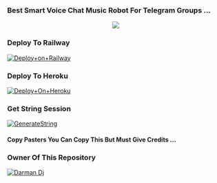 ### Best Smart Voice Chat Music Robot For Telegram Groups ...


<p align="center"><a href="https://t.me/adityahalder"><img src="https://telegra.ph/file/c63a192115282ad050ec4.jpg"></a></p>




### Deploy To Railway

[![Deploy+on+Railway](https://railway.app/button.svg)](https://railway.app/new/template?template=https://github.com/jaabirosmani/ribajplayer&envs=API_ID,API_HASH,BOT_TOKEN,STRING_SESSION)


### Deploy To Heroku

[![Deploy+On+Heroku](https://www.herokucdn.com/deploy/button.svg)](https://heroku.com/deploy?template=https://github.com/jaabirosman/ribajosmani)



### Get String Session

[![GenerateString](https://img.shields.io/badge/repl.it-generateString-yellowgreen)](https://replit.com/@Ribaj/StringSession)



#### Copy Pasters You Can Copy This But Must Give Credits ...

### Owner Of This Repository
[![Darman Dj](https://telegra.ph/file/fcfa065bc57770a316e5f.jpg)](https://t.me/darmandj)
